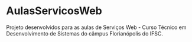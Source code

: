 # AulasServicosWeb
Projeto desenvolvidos para as aulas de Serviços Web - Curso Técnico em Desenvolvimento de Sistemas do câmpus Florianópolis do IFSC.
